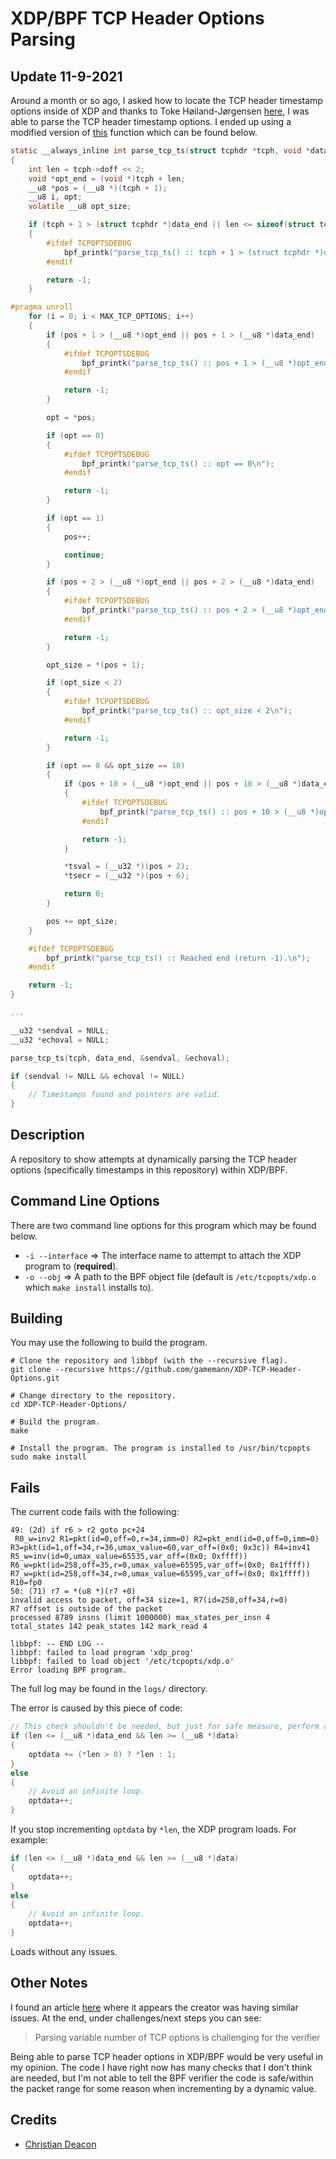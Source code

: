 # XDP/BPF TCP Header Options Parsing
## Update 11-9-2021
Around a month or so ago, I asked how to locate the TCP header timestamp options inside of XDP and thanks to Toke Høiland-Jørgensen [here](https://marc.info/?l=xdp-newbies&m=163178833212690&w=2), I was able to parse the TCP header timestamp options. I ended up using a modified version of [this](https://github.com/xdp-project/bpf-examples/blob/master/pping/pping_kern.c#L83) function which can be found below.

```C
static __always_inline int parse_tcp_ts(struct tcphdr *tcph, void *data_end, __u32 **tsval, __u32 **tsecr)
{
	int len = tcph->doff << 2;
	void *opt_end = (void *)tcph + len;
	__u8 *pos = (__u8 *)(tcph + 1);
	__u8 i, opt;
	volatile __u8 opt_size;

	if (tcph + 1 > (struct tcphdr *)data_end || len <= sizeof(struct tcphdr))
    {
        #ifdef TCPOPTSDEBUG
            bpf_printk("parse_tcp_ts() :: tcph + 1 > (struct tcphdr *)data_end || len <= sizeof(struct tcphdr)\n");
        #endif

		return -1;
    }

#pragma unroll
	for (i = 0; i < MAX_TCP_OPTIONS; i++) 
    {
		if (pos + 1 > (__u8 *)opt_end || pos + 1 > (__u8 *)data_end)
        {
            #ifdef TCPOPTSDEBUG
                bpf_printk("parse_tcp_ts() :: pos + 1 > (__u8 *)opt_end || pos + 1 > (__u8 *)data_end\n");
            #endif

			return -1;
        }

		opt = *pos;

		if (opt == 0)
        {
            #ifdef TCPOPTSDEBUG
                bpf_printk("parse_tcp_ts() :: opt == 0\n");
            #endif

			return -1;
        }

		if (opt == 1)
        {
			pos++;

			continue;
		}

		if (pos + 2 > (__u8 *)opt_end || pos + 2 > (__u8 *)data_end)
        {
            #ifdef TCPOPTSDEBUG
                bpf_printk("parse_tcp_ts() :: pos + 2 > (__u8 *)opt_end || pos + 2 > (__u8 *)data_end\n");
            #endif

			return -1;
        }

		opt_size = *(pos + 1);

		if (opt_size < 2)
        {
            #ifdef TCPOPTSDEBUG
                bpf_printk("parse_tcp_ts() :: opt_size < 2\n");
            #endif

			return -1;
        }

		if (opt == 8 && opt_size == 10) 
        {
			if (pos + 10 > (__u8 *)opt_end || pos + 10 > (__u8 *)data_end)
            {
                #ifdef TCPOPTSDEBUG
                    bpf_printk("parse_tcp_ts() :: pos + 10 > (__u8 *)opt_end || pos + 10 > (__u8 *)data_end\n");
                #endif

				return -1;
            }

			*tsval = (__u32 *)(pos + 2);
			*tsecr = (__u32 *)(pos + 6);

			return 0;
		}

		pos += opt_size;
	}

    #ifdef TCPOPTSDEBUG
        bpf_printk("parse_tcp_ts() :: Reached end (return -1).\n");
    #endif

	return -1;
}

...

__u32 *sendval = NULL;
__u32 *echoval = NULL;

parse_tcp_ts(tcph, data_end, &sendval, &echoval);

if (sendval != NULL && echoval != NULL)
{
    // Timestamps found and pointers are valid.
}
```

## Description
A repository to show attempts at dynamically parsing the TCP header options (specifically timestamps in this repository) within XDP/BPF.

## Command Line Options
There are two command line options for this program which may be found below.

* `-i --interface` => The interface name to attempt to attach the XDP program to (**required**).
* `-o --obj` => A path to the BPF object file (default is `/etc/tcpopts/xdp.o` which `make install` installs to).

## Building
You may use the following to build the program.

```
# Clone the repository and libbpf (with the --recursive flag).
git clone --recursive https://github.com/gamemann/XDP-TCP-Header-Options.git

# Change directory to the repository.
cd XDP-TCP-Header-Options/

# Build the program.
make

# Install the program. The program is installed to /usr/bin/tcpopts
sudo make install
```

## Fails
The current code fails with the following:

```
49: (2d) if r6 > r2 goto pc+24
 R0_w=inv2 R1=pkt(id=0,off=0,r=34,imm=0) R2=pkt_end(id=0,off=0,imm=0) R3=pkt(id=1,off=34,r=36,umax_value=60,var_off=(0x0; 0x3c)) R4=inv41 R5_w=inv(id=0,umax_value=65535,var_off=(0x0; 0xffff)) R6_w=pkt(id=258,off=35,r=0,umax_value=65595,var_off=(0x0; 0x1ffff)) R7_w=pkt(id=258,off=34,r=0,umax_value=65595,var_off=(0x0; 0x1ffff)) R10=fp0
50: (71) r7 = *(u8 *)(r7 +0)
invalid access to packet, off=34 size=1, R7(id=258,off=34,r=0)
R7 offset is outside of the packet
processed 8789 insns (limit 1000000) max_states_per_insn 4 total_states 142 peak_states 142 mark_read 4

libbpf: -- END LOG --
libbpf: failed to load program 'xdp_prog'
libbpf: failed to load object '/etc/tcpopts/xdp.o'
Error loading BPF program.
```

The full log may be found in the `logs/` directory.

The error is caused by this piece of code:

```C
// This check shouldn't be needed, but just for safe measure, perform another check before incrementing optdata by the option's length.
if (len <= (__u8 *)data_end && len >= (__u8 *)data)
{
    optdata += (*len > 0) ? *len : 1;
}
else
{
    // Avoid an infinite loop.
    optdata++;
}
```

If you stop incrementing `optdata` by `*len`, the XDP program loads. For example:

```C
if (len <= (__u8 *)data_end && len >= (__u8 *)data)
{
    optdata++;
}
else
{
    // Avoid an infinite loop.
    optdata++;
}
```

Loads without any issues.

## Other Notes
I found an article [here](https://legacy.netdevconf.info/0x14/pub/slides/50/Issuing%20SYN%20Cookies%20in%20XDP.pdf) where it appears the creator was having similar issues. At the end, under challenges/next steps you can see:

> Parsing variable number of TCP options is challenging for the verifier

Being able to parse TCP header options in XDP/BPF would be very useful in my opinion. The code I have right now has many checks that I don't think are needed, but I'm not able to tell the BPF verifier the code is safe/within the packet range for some reason when incrementing by a dynamic value.

## Credits
* [Christian Deacon](https://github.com/gamemann)
